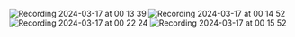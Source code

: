 ![Recording 2024-03-17 at 00 13 39](https://github.com/ebibers/cognitive-analysis-app/assets/137301520/84d232c4-d45e-405c-97d1-3f6567350976)
![Recording 2024-03-17 at 00 14 52](https://github.com/ebibers/cognitive-analysis-app/assets/137301520/dce209c6-b46d-47e6-b7ec-60f409fb30a3)
![Recording 2024-03-17 at 00 22 24](https://github.com/ebibers/cognitive-analysis-app/assets/137301520/883a984c-db86-4517-ad0b-3027266fbf8c)
![Recording 2024-03-17 at 00 15 52](https://github.com/ebibers/cognitive-analysis-app/assets/137301520/1f5fb740-c629-416d-9f65-3b9fa9055476)
